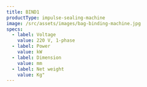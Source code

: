```yaml
---
title: BIND1
productType: impulse-sealing-machine
image: /src/assets/images/bag-binding-machine.jpg
specs:
  - label: Voltage
    value: 220 V, 1-phase
  - label: Power
    value: kW
  - label: Dimension
    value: mm
  - label: Net weight
    value: Kg"
---
```

